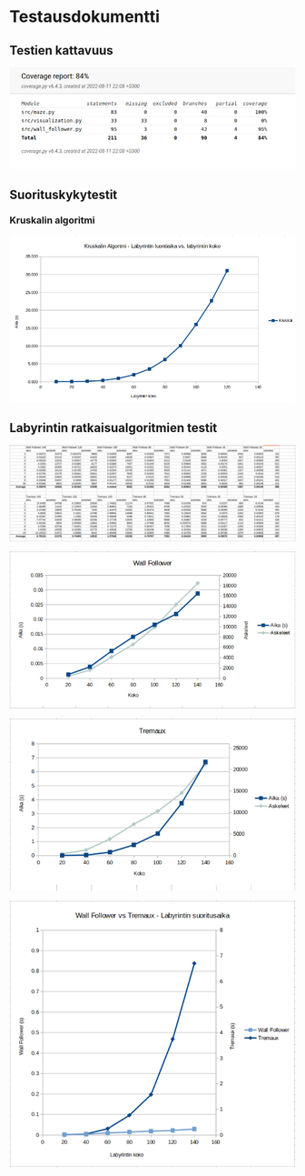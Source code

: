 # Testausdokumentti

## Testien kattavuus

![](./pictures/coverage_report2.png)


## Suorituskykytestit

### Kruskalin algoritmi

![](./pictures/kruskal_aika.png)

## Labyrintin ratkaisualgoritmien testit

![](./pictures/test_pictures/result_chart.png)


![](./pictures/test_pictures/wall_follower_chart.png)


![](./pictures/test_pictures/tremaux_chart.png)

![](./pictures/test_pictures/versus_chart.png)
